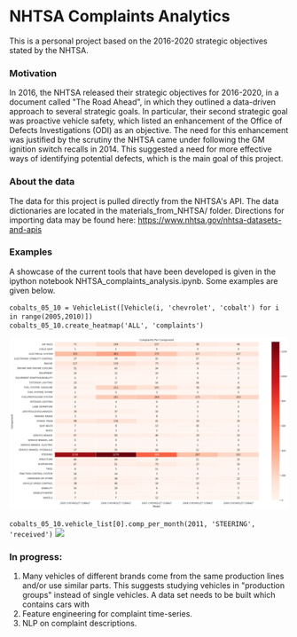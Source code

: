 # NHTSA Complaints Analytics

This is a personal project based on the 2016-2020 strategic objectives stated by the NHTSA. 

### Motivation

In 2016, the NHTSA released their strategic objectives for 2016-2020, in a document called "The Road Ahead", in which they outlined a data-driven approach to several strategic goals. In particular, their second strategic goal was proactive vehicle safety, which listed an enhancement of the Office of Defects Investigations (ODI) as an objective. The need for this enhancement was justified by the scrutiny the NHTSA came under following the GM ignition switch recalls in 2014. This suggested a need for more effective ways of identifying potential defects, which is the main goal of this project. 

### About the data

The data for this project is pulled directly from the NHTSA's API. The data dictionaries are located in the materials_from_NHTSA/ folder. Directions for importing data may be found here:
<https://www.nhtsa.gov/nhtsa-datasets-and-apis>

### Examples

A showcase of the current tools that have been developed is given in the ipython notebook NHTSA_complaints_analysis.ipynb. Some examples are given below. 


```
cobalts_05_10 = VehicleList([Vehicle(i, 'chevrolet', 'cobalt') for i in range(2005,2010)])
cobalts_05_10.create_heatmap('ALL', 'complaints')
```
![](example_heatmap.png)


```cobalts_05_10.vehicle_list[0].comp_per_month(2011, 'STEERING', 'received')```
![](cobalt_steering.png)


### In progress:
 1. Many vehicles of different brands come from the same production lines and/or use similar parts. This suggests studying vehicles in "production groups" instead of single vehicles. A data set needs to be built which contains cars with 
 2. Feature engineering for complaint time-series.
 3. NLP on complaint descriptions.